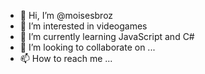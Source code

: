 - 👋 Hi, I’m @moisesbroz
- 👀 I’m interested in videogames
- 🌱 I’m currently learning JavaScript and C#
- 💞️ I’m looking to collaborate on ...
- 📫 How to reach me ...

<!---
moisesbroz/moisesbroz is a ✨ special ✨ repository because its `README.md` (this file) appears on your GitHub profile.
You can click the Preview link to take a look at your changes.
--->

